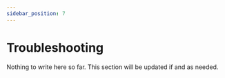 ```yaml
---
sidebar_position: 7
---
```


# Troubleshooting

Nothing to write here so far. This section will be updated if and as needed.